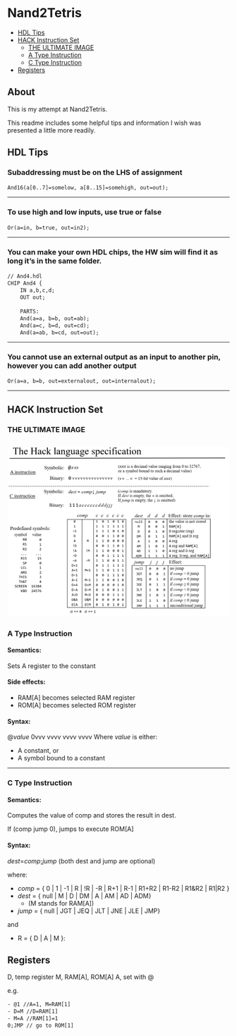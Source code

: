# Nand2Tetris

* [HDL Tips](#hdl-tips)
* [HACK Instruction Set](#hack-instruction-set)
  + [THE ULTIMATE IMAGE](#the-ultimate-image)
  + [A Type Instruction](#a-type-instruction)
  + [C Type Instruction](#c-type-instruction)
* [Registers](#registers)
## About

This is my attempt at Nand2Tetris.

This readme includes some helpful tips and information I wish was presented a little more readily.


## HDL Tips

### Subaddressing must be on the LHS of assignment

```
And16(a[0..7]=somelow, a[8..15]=somehigh, out=out);
```
---

### To use high and low inputs, use true or false

```
Or(a=in, b=true, out=in2);
```
---

### You can make your own HDL chips, the HW sim will find it as long it’s in the same folder.

```
// And4.hdl
CHIP And4 {
 	IN a,b,c,d;
	OUT out;

	PARTS:
	And(a=a, b=b, out=ab);
	And(a=c, b=d, out=cd);
	And(a=ab, b=cd, out=out);
```
---

### You cannot use an external output as an input to another pin, however you can add another output

```
Or(a=a, b=b, out=externalout, out=internalout);
```
---

## HACK Instruction Set

### THE ULTIMATE IMAGE

![Hack Language Specification](./pics/HackSpec.png)
---

### A Type Instruction

#### Semantics:
Sets A register to the constant

#### Side effects:
- RAM[A] becomes selected RAM register
- ROM[A] becomes selected ROM register

#### Syntax:
@*value* 0vvv vvvv vvvv vvvv
Where *value* is either:
- A constant, or
- A symbol bound to a constant
---

### C Type Instruction

#### Semantics:
Computes the value of comp and stores the result in dest.

If (comp jump 0), jumps to execute ROM[A]

#### Syntax:
_dest_=_comp_;_jump_ (both dest and jump are optional)

where:
- _comp_ = { 0 | 1  | -1 | R | !R | -R | R+1 | R-1 | R1+R2 | R1-R2 | R1&R2 | R1|R2 }
- _dest_ = { null | M | D | DM | A | AM | AD | ADM}
    - (M stands for RAM[A])
- _jump_ = { null | JGT | JEQ | JLT | JNE | JLE | JMP}

and 
- R = { D | A | M }:

## Registers

D, temp register
M, RAM[A], ROM[A]
A, set with @

e.g.
```
- @1 //A=1, M=RAM[1]
- D=M //D=RAM[1]
- M=A //RAM[1]=1
0;JMP // go to ROM[1]
```
